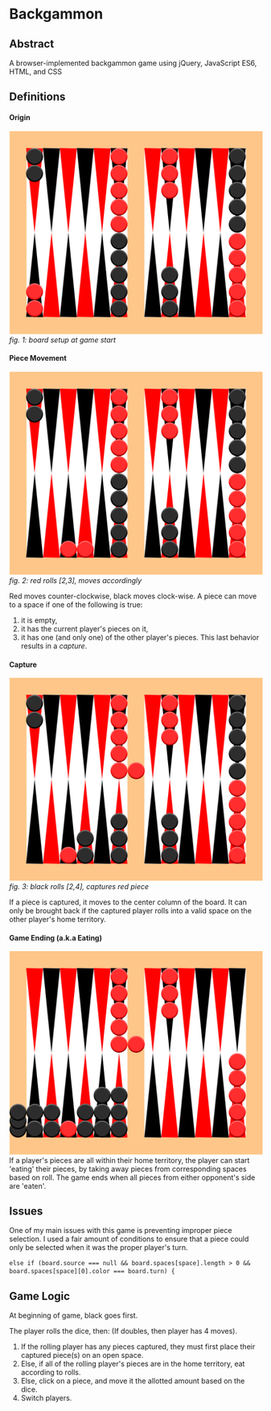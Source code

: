 # Backgammon

## Abstract

A browser-implemented backgammon game using jQuery, JavaScript ES6, HTML, and CSS

## Definitions

#### Origin

![Original Board](assets/origin.jpg)
_fig. 1: board setup at game start_

#### Piece Movement

![Moving Logic](assets/move.jpg)
_fig. 2: red rolls [2,3], moves accordingly_

Red moves counter-clockwise, black moves clock-wise.
A piece can move to a space if one of the following is true:
  1. it is empty,
  2. it has the current player's pieces on it,
  3. it has one (and only one) of the other player's pieces. This last behavior results in a _capture_.

#### Capture

![Capture Logic](assets/capture.jpg)
_fig. 3: black rolls [2,4], captures red piece_

If a piece is captured, it moves to the center column of the board. It can only be brought back if the captured player rolls into a valid space on the other player's home territory.

#### Game Ending (a.k.a Eating)

![Eating Logic](assets/eat.jpg)
If a player's pieces are all within their home territory, the player can start 'eating' their pieces, by taking away pieces from corresponding spaces based on roll. The game ends when all pieces from either opponent's side are 'eaten'.

## Issues

One of my main issues with this game is preventing improper piece selection. I used a fair amount of conditions to ensure that a piece could only be selected when it was the proper player's turn.
```
else if (board.source === null && board.spaces[space].length > 0 && board.spaces[space][0].color === board.turn) {
```

## Game Logic

At beginning of game, black goes first.

The player rolls the dice, then: (If doubles, then player has 4 moves).
  1. If the rolling player has any pieces captured, they must first place their captured piece(s) on an open space.
  2. Else, if all of the rolling player's pieces are in the home territory, eat according to rolls.
  3. Else, click on a piece, and move it the allotted amount based on the dice.
  4. Switch players.
